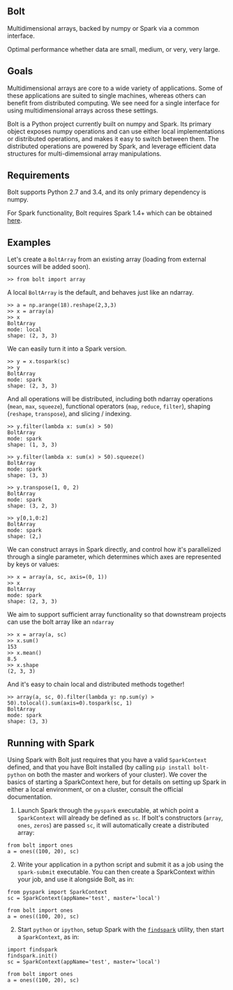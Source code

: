 Bolt
----
Multidimensional arrays, backed by numpy or Spark via a common interface.

Optimal performance whether data are small, medium, or very, very large.

Goals
-----
Multidimensional arrays are core to a wide variety of applications. Some of these applications are suited to single machines, whereas others can benefit from distributed computing. We see need for a single interface for using multidimensional arrays across these settings.

Bolt is a Python project currently built on numpy and Spark. Its primary object exposes numpy operations and can use either local implementations or distributed operations, and makes it easy to switch between them. The distributed operations are powered by Spark, and leverage efficient data structures for multi-dimemsional array manipulations.

Requirements
------------
Bolt supports Python 2.7 and 3.4, and its only primary dependency is numpy.

For Spark functionality, Bolt requires Spark 1.4+ which can be obtained [here](http://spark.apache.org/downloads.html).

Examples
--------

Let's create a `BoltArray` from an existing array (loading from external sources will be added soon).

```
>> from bolt import array
```

A local `BoltArray` is the default, and behaves just like an ndarray.
```
>> a = np.arange(18).reshape(2,3,3)
>> x = array(a)
>> x
BoltArray
mode: local
shape: (2, 3, 3)
```
We can easily turn it into a Spark version.
```
>> y = x.tospark(sc)
>> y
BoltArray
mode: spark
shape: (2, 3, 3)
```
And all operations will be distributed, including both ndarray operations (`mean`, `max`, `squeeze`), functional operators (`map`, `reduce`, `filter`), shaping (`reshape`, `transpose`), and slicing / indexing.
```
>> y.filter(lambda x: sum(x) > 50)
BoltArray
mode: spark
shape: (1, 3, 3)

>> y.filter(lambda x: sum(x) > 50).squeeze()
BoltArray
mode: spark
shape: (3, 3)

>> y.transpose(1, 0, 2)
BoltArray
mode: spark
shape: (3, 2, 3)

>> y[0,1,0:2]
BoltArray
mode: spark
shape: (2,)
```
We can construct arrays in Spark directly, and control how it's parallelized through a single parameter, which determines which axes are represented by keys or values:
```
>> x = array(a, sc, axis=(0, 1))
>> x
BoltArray
mode: spark
shape: (2, 3, 3)
```
We aim to support sufficient array functionality so that downstream projects can use the bolt array like an `ndarray`
```
>> x = array(a, sc)
>> x.sum()
153
>> x.mean()
8.5
>> x.shape
(2, 3, 3)
```

And it's easy to chain local and distributed methods together!
```
>> array(a, sc, 0).filter(lambda y: np.sum(y) > 50).tolocal().sum(axis=0).tospark(sc, 1)
BoltArray
mode: spark
shape: (3, 3)
```

Running with Spark
-------------------
Using Spark with Bolt just requires that you have a valid `SparkContext` defined, and that you have Bolt installed (by calling `pip install bolt-python` on both the master and workers of your cluster). We cover the basics of starting a SparkContext here, but for details on setting up Spark in either a local environment, or on a cluster, consult the official documentation.

1) Launch Spark through the `pyspark` executable, at which point a `SparkContext` will already be defined as `sc`. If bolt's constructors (`array`, `ones`, `zeros`) are passed `sc`, it will automatically create a distributed array:

```
from bolt import ones
a = ones((100, 20), sc)
```

2) Write your application in a python script and submit it as a job using the `spark-submit` executable. You can then create a SparkContext within your job, and use it alongside Bolt, as in:

```
from pyspark import SparkContext
sc = SparkContext(appName='test', master='local')

from bolt import ones
a = ones((100, 20), sc)
```

2) Start `python` or `ipython`, setup Spark with the [`findspark`]() utility, then start a `SparkContext`, as in:

```
import findspark
findspark.init()
sc = SparkContext(appName='test', master='local')

from bolt import ones
a = ones((100, 20), sc)
```
